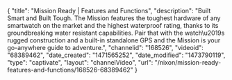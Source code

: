 {
    "title": "Mission Ready | Features and Functions",
    "description": "Built Smart and Built Tough. The Mission features the toughest hardware of any smartwatch on the market and the highest waterproof rating, thanks to its groundbreaking water resistant capabilities. Pair that with the watch\u2019s rugged construction and a built-in standalone GPS and the Mission is your go-anywhere guide to adventure.",
    "channelid": "168526",
    "videoid": "68389462",
    "date_created": "1471565252",
    "date_modified": "1473790119",
    "type": "captivate",
    "layout": "channelVideo",
    "url": "\/nixon\/mission-ready-features-and-functions\/168526-68389462"
}